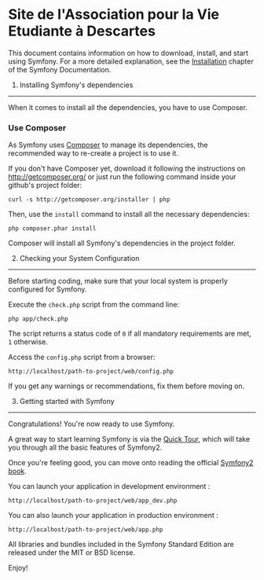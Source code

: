 Site de l'Association pour la Vie Etudiante à Descartes
========================


This document contains information on how to download, install, and start
using Symfony. For a more detailed explanation, see the [Installation][1]
chapter of the Symfony Documentation.

1) Installing Symfony's dependencies
----------------------------------

When it comes to install all the dependencies, you have to use Composer.

### Use Composer

As Symfony uses [Composer][2] to manage its dependencies, the recommended way
to re-create a project is to use it.

If you don't have Composer yet, download it following the instructions on
http://getcomposer.org/ or just run the following command inside your github's project folder:

    curl -s http://getcomposer.org/installer | php

Then, use the `install` command to install all the necessary dependencies:

    php composer.phar install

Composer will install all Symfony's dependencies in the project folder.


2) Checking your System Configuration
-------------------------------------

Before starting coding, make sure that your local system is properly
configured for Symfony.

Execute the `check.php` script from the command line:

    php app/check.php

The script returns a status code of `0` if all mandatory requirements are met,
`1` otherwise.

Access the `config.php` script from a browser:

    http://localhost/path-to-project/web/config.php

If you get any warnings or recommendations, fix them before moving on.

3) Getting started with Symfony
-------------------------------

Congratulations! You're now ready to use Symfony.

A great way to start learning Symfony is via the [Quick Tour][3], which will
take you through all the basic features of Symfony2.

Once you're feeling good, you can move onto reading the official
[Symfony2 book][4].

You can launch your application in development environment :

    http://localhost/path-to-project/web/app_dev.php

You can also launch your application in production environment :

    http://localhost/path-to-project/web/app.php

All libraries and bundles included in the Symfony Standard Edition are
released under the MIT or BSD license.

Enjoy!

[1]:  https://symfony.com/doc/2.8/book/installation.html
[2]:  http://getcomposer.org
[3]:  http://symfony.com/doc/current/quick_tour/the_big_picture.html
[4]:  http://symfony.com/doc/2.8/index.html

